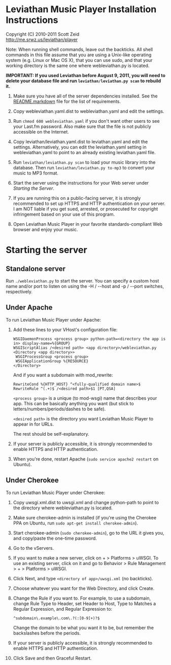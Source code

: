 Leviathan Music Player Installation Instructions
================================================

Copyright (C) 2010-2011 Scott Zeid  
http://me.srwz.us/leviathan/player

Note:  When running shell commands, leave out the backticks.  All shell
commands in this file assume that you are using a Unix-like operating system
(e.g. Linux or Mac OS X), that you can use sudo, and that your working
directory is the same one where webleviathan.py is located.

**IMPORTANT:  If you used Leviathan before August 9, 2011, you will need to
delete your database file and run `leviathan/leviathan.py scan` to rebuild
it.**

 1.  Make sure you have all of the server dependencies installed.  See the
     [README.markdown][] file for the list of requirements.

 2.  Copy webleviathan.yaml.dist to webleviathan.yaml and edit the settings.

 3.  Run `chmod 600 webleviathan.yaml` if you don't want other users to see
     your Last.fm password.  Also make sure that the file is not publicly
     accessible on the Internet.

 4.  Copy leviathan/leviathan.yaml.dist to leviathan.yaml and edit the
     settings.  Alternatively, you can edit the leviathan.yaml setting in
     webleviathan.yaml to point to an already existing leviathan.yaml file.

 5.  Run `leviathan/leviathan.py scan` to load your music library into the
     database.  Then run `leviathan/leviathan.py to-mp3` to convert your music
     to MP3 format.

 6.  Start the server using the instructions for your Web server under
     *Starting the Server*.

 7.  If you are running this on a public-facing server, it is strongly
     recommended to set up HTTPS and HTTP authentication on your server.  I am
     NOT liable if you get sued, arrested, or prosecuted for copyright
     infringement based on your use of this program.

 8.  Open Leviathan Music Player in your favorite standards-compliant Web
     browser and enjoy your music.

[README.markdown]: https://github.com/scottywz/leviathan-player/blob/master/README.markdown

Starting the server
===================

Standalone server
-----------------
Run `./webleviathan.py` to start the server.  You can specify a custom host
name and/or port to listen on using the -H / --host and -p / --port switches,
respectively.

Under Apache
------------
To run Leviathan Music Player under Apache:

 1. Add these lines to your VHost's configuration file:
    
        WSGIDaemonProcess <process group> python-path=<directory the app is in> display-name=%{GROUP}
        WSGIScriptAlias /<desired path> <app directory>/webleviathan.py
        <Directory <app directory>>
         WSGIProcessGroup <process group>
         WSGIApplicationGroup %{RESOURCE}
        </Directory>
    
    And if you want a subdomain with mod_rewrite:
    
        RewriteCond %{HTTP_HOST} ^<fully-qualified domain name>$
        RewriteRule ^(.+)$ /<desired path>$1 [PT,QSA]
    
    `<process group>` is a unique (to mod-wsgi) name that describes your
    app.  This can be basically anything you want (but stick to
    letters/numbers/periods/dashes to be safe).
    
    `<desired path>` is the directory you want Leviathan Music Player to
    appear in for URLs.
    
    The rest should be self-explanatory.

 2. If your server is publicly accessible, it is strongly recommended to
    enable HTTPS and HTTP authentication.

 3. When you're done, restart Apache (`sudo service apache2 restart` on
    Ubuntu).

Under Cherokee
--------------
To run Leviathan Music Player under Cherokee:

 1.  Copy uwsgi.xml.dist to uwsgi.xml and change python-path to point to
     the directory where webleviathan.py is located.
 
 2.  Make sure cherokee-admin is installed (if you're using the Cherokee
     PPA on Ubuntu, run `sudo apt-get install cherokee-admin`).
 
 3.  Start cherokee-admin (`sudo cherokee-admin`), go to the URL it gives
     you, and copy/paste the one-time password.
 
 4.  Go to the vServers.
 
 5.  If you want to make a new server, click on + > Platforms > uWSGI.
     To use an existing server, click on it and go to Behavior > Rule
     Management > + > Platforms > uWSGI.
 
 6.  Click Next, and type `<directory of app>/uwsgi.xml` (no backticks).
 
 7.  Choose whatever you want for the Web Directory, and click Create.
 
 8.  Change the Rule if you want to.  For example, to use a subdomain,
     change Rule Type to Header, set Header to Host, Type to Matches a
     Regular Expression, and Regular Expression to:
     
         ^subdomain\.example\.com\.?(:[0-9]+)?$
     
     Change the domain to be what you want it to be, but remember the
     backslashes before the periods.
 
 9.  If your server is publicly accessible, it is strongly recommended to
     enable HTTPS and HTTP authentication.
 
 10. Click Save and then Graceful Restart.
